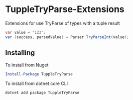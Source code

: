 # TuppleTryParse-Extensions
Extensions for use TryParse of types with a tuple result

```cs
var value = "123";
var (success, parsedValue) = Parser.TryParseInt(value);
```

## Installing
To install from Nuget

```powershell
Install-Package TuppleTryParse 
```

To install from dotnet core CLI

```powershell
dotnet add package TuppleTryParse 
```
